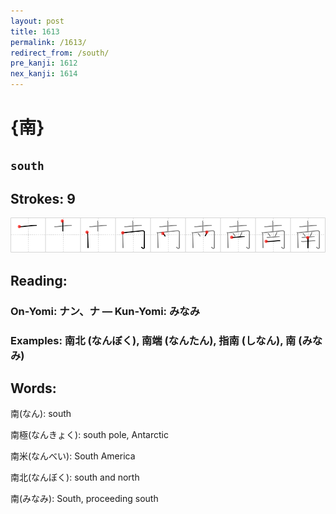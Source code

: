 ```yaml
---
layout: post
title: 1613
permalink: /1613/
redirect_from: /south/
pre_kanji: 1612
nex_kanji: 1614
---
```


# {南}

## `south`

## Strokes: 9

<div class="stroke"><img src="../images/E58D97.png" /></div>

## Reading:

### On-Yomi: ナン、ナ &mdash; Kun-Yomi: みなみ

### Examples: 南北 (なんぼく), 南端 (なんたん), 指南 (しなん), 南 (みなみ)

## Words:

南(なん): south

南極(なんきょく): south pole, Antarctic

南米(なんべい): South America

南北(なんぼく): south and north

南(みなみ): South, proceeding south
